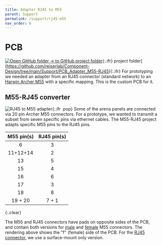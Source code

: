 ```yaml
---
title: Adapter RJ45 to M55
parent: Support
permalink: /support/rj45-m55
nav_order: 6
---
```


# PCB

[![Open GitHub folder]({{site.baseurl}}/assets/img/GitHub-Mark-32px.png) → to GitHub project folder](https://github.com/reiserlab/Component-Design/tree/main/Support/Holder_Tablet){:.ifr}
 project folder](https://github.com/reiserlab/Component-Design/tree/main/Support/PCB_Adapter_M55-RJ45){:.ifr}
For prototyping we needed an adapter from an RJ45 connector (standard network) to an [Harwin Archer M55](https://www.harwin.com/products/M55-6002042R/) with a specific mapping. This is the custom PCB for it.

## M55-RJ45 converter

![RJ45 to M55 adapter]({{site.baseurl}}/assets/img/Support/Adapter_M55-RJ45/Adapter_M55-RJ45.png){:.ifr .pop}
Some of the arena panels are connected via 20 pin Archer M55 connectors. For a prototype, we wanted to transmit a subset from seven specific pins via ethernet cables. The M55-RJ45 project adapts specific M55 pins to the RJ45 pins.

| M55 pin(s) | RJ45 pin(s) |
| :---:      | :---:       |
| 6          | 3           |
| 11+12+14   | 2           |
| 13         | 5           |
| 15         | 4           |
| 16         | 6           |
| 17         | 3           |
| 18         | 8           |
| 19 + 20    | 7 + 1       |
{:.clear}

The M55 and RJ45 connectors have pads on opposite sides of the PCB, and contain both versions for [male](https://www.digikey.com/short/zjdjrj) and [female](https://www.digikey.com/short/zjdjr1) M55 connectors. The rendering above shows the "f" (female) side of the PCB. For the [RJ45 connector](https://www.digikey.com/short/zjdjf8), we use a surface-mount only version.
